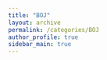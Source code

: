 ```yaml
---
title: "BOJ"
layout: archive
permalink: /categories/BOJ
author_profile: true
sidebar_main: true
---
```


